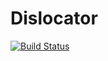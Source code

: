 # Dislocator
[![Build Status](https://travis-ci.org/One-com/dislocator.svg?branch=master)](https://travis-ci.org/One-com/dislocator)
